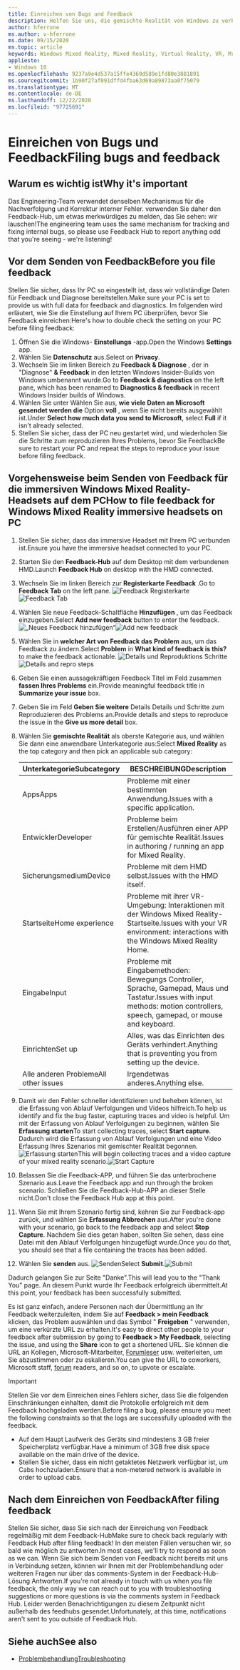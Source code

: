 ```yaml
---
title: Einreichen von Bugs und Feedback
description: Helfen Sie uns, die gemischte Realität von Windows zu verbessern, indem Sie Feedback mit den richtigen Kategorien in der Feedback-Hub-App einreichen
author: hferrone
ms.author: v-hferrone
ms.date: 09/15/2020
ms.topic: article
keywords: Windows Mixed Reality, Mixed Reality, Virtual Reality, VR, Mr, Feedback, Feedback-Hub, Fehler
appliesto:
- Windows 10
ms.openlocfilehash: 9237a9e4d537a15ffe4369d589e1fd80e3881891
ms.sourcegitcommit: 1b90f27af091dffd4fba63d69a89873aa0f75079
ms.translationtype: MT
ms.contentlocale: de-DE
ms.lasthandoff: 12/22/2020
ms.locfileid: "97725691"
---
```

# <a name="filing-bugs-and-feedback"></a><span data-ttu-id="b84d5-104">Einreichen von Bugs und Feedback</span><span class="sxs-lookup"><span data-stu-id="b84d5-104">Filing bugs and feedback</span></span>

## <a name="why-its-important"></a><span data-ttu-id="b84d5-105">Warum es wichtig ist</span><span class="sxs-lookup"><span data-stu-id="b84d5-105">Why it's important</span></span>

<span data-ttu-id="b84d5-106">Das Engineering-Team verwendet denselben Mechanismus für die Nachverfolgung und Korrektur interner Fehler. verwenden Sie daher den Feedback-Hub, um etwas merkwürdiges zu melden, das Sie sehen: wir lauschen!</span><span class="sxs-lookup"><span data-stu-id="b84d5-106">The engineering team uses the same mechanism for tracking and fixing internal bugs, so please use Feedback Hub to report anything odd that you're seeing - we're listening!</span></span>

## <a name="before-you-file-feedback"></a><span data-ttu-id="b84d5-107">Vor dem Senden von Feedback</span><span class="sxs-lookup"><span data-stu-id="b84d5-107">Before you file feedback</span></span>

<span data-ttu-id="b84d5-108">Stellen Sie sicher, dass Ihr PC so eingestellt ist, dass wir vollständige Daten für Feedback und Diagnose bereitstellen.</span><span class="sxs-lookup"><span data-stu-id="b84d5-108">Make sure your PC is set to provide us with full data for feedback and diagnostics.</span></span> <span data-ttu-id="b84d5-109">Im folgenden wird erläutert, wie Sie die Einstellung auf Ihrem PC überprüfen, bevor Sie Feedback einreichen:</span><span class="sxs-lookup"><span data-stu-id="b84d5-109">Here's how to double check the setting on your PC before filing feedback:</span></span>

1. <span data-ttu-id="b84d5-110">Öffnen Sie die Windows- **Einstellungs** -app.</span><span class="sxs-lookup"><span data-stu-id="b84d5-110">Open the Windows **Settings** app.</span></span>
2. <span data-ttu-id="b84d5-111">Wählen Sie **Datenschutz** aus.</span><span class="sxs-lookup"><span data-stu-id="b84d5-111">Select on **Privacy**.</span></span>
3. <span data-ttu-id="b84d5-112">Wechseln Sie im linken Bereich zu **Feedback & Diagnose** , der in "Diagnose" **& Feedback** in den letzten Windows Insider-Builds von Windows umbenannt wurde.</span><span class="sxs-lookup"><span data-stu-id="b84d5-112">Go to **Feedback & diagnostics** on the left pane, which has been renamed to **Diagnostics & feedback** in recent Windows Insider builds of Windows.</span></span>
4. <span data-ttu-id="b84d5-113">Wählen Sie unter Wählen Sie aus, **wie viele Daten an Microsoft gesendet werden die** Option **voll** , wenn Sie nicht bereits ausgewählt ist.</span><span class="sxs-lookup"><span data-stu-id="b84d5-113">Under **Select how much data you send to Microsoft**, select **Full** if it isn't already selected.</span></span>
5. <span data-ttu-id="b84d5-114">Stellen Sie sicher, dass der PC neu gestartet wird, und wiederholen Sie die Schritte zum reproduzieren Ihres Problems, bevor Sie Feedback</span><span class="sxs-lookup"><span data-stu-id="b84d5-114">Be sure to restart your PC and repeat the steps to reproduce your issue before filing feedback.</span></span>

## <a name="how-to-file-feedback-for-windows-mixed-reality-immersive-headsets-on-pc"></a><span data-ttu-id="b84d5-115">Vorgehensweise beim Senden von Feedback für die immersiven Windows Mixed Reality-Headsets auf dem PC</span><span class="sxs-lookup"><span data-stu-id="b84d5-115">How to file feedback for Windows Mixed Reality immersive headsets on PC</span></span>

1. <span data-ttu-id="b84d5-116">Stellen Sie sicher, dass das immersive Headset mit Ihrem PC verbunden ist.</span><span class="sxs-lookup"><span data-stu-id="b84d5-116">Ensure you have the immersive headset connected to your PC.</span></span>
2. <span data-ttu-id="b84d5-117">Starten Sie den **Feedback-Hub** auf dem Desktop mit dem verbundenen HMD.</span><span class="sxs-lookup"><span data-stu-id="b84d5-117">Launch **Feedback Hub** on desktop with the HMD connected.</span></span>
3. <span data-ttu-id="b84d5-118">Wechseln Sie im linken Bereich zur **Registerkarte Feedback** .</span><span class="sxs-lookup"><span data-stu-id="b84d5-118">Go to **Feedback Tab** on the left pane.</span></span> <span data-ttu-id="b84d5-119">![Feedback Registerkarte](images/feedback1.png)</span><span class="sxs-lookup"><span data-stu-id="b84d5-119">![Feedback Tab](images/feedback1.png)</span></span> 
4. <span data-ttu-id="b84d5-120">Wählen Sie neue Feedback-Schaltfläche **Hinzufügen** , um das Feedback einzugeben.</span><span class="sxs-lookup"><span data-stu-id="b84d5-120">Select **Add new feedback** button to enter the feedback.</span></span> <span data-ttu-id="b84d5-121">![„Neues Feedback hinzufügen“](images/feedback2.png)</span><span class="sxs-lookup"><span data-stu-id="b84d5-121">![Add new feedback](images/feedback2.png)</span></span>
5. <span data-ttu-id="b84d5-122">Wählen Sie in **welcher Art von Feedback das** **Problem** aus, um das Feedback zu ändern.</span><span class="sxs-lookup"><span data-stu-id="b84d5-122">Select **Problem** in **What kind of feedback is this?** to make the feedback actionable.</span></span> <span data-ttu-id="b84d5-123">![Details und Reproduktions Schritte](images/feedback3.png)</span><span class="sxs-lookup"><span data-stu-id="b84d5-123">![Details and repro steps](images/feedback3.png)</span></span>
6. <span data-ttu-id="b84d5-124">Geben Sie einen aussagekräftigen Feedback Titel im Feld zusammen **fassen Ihres Problems** ein.</span><span class="sxs-lookup"><span data-stu-id="b84d5-124">Provide meaningful feedback title in **Summarize your issue** box.</span></span>
7. <span data-ttu-id="b84d5-125">Geben Sie im Feld **Geben Sie weitere** Details Details und Schritte zum Reproduzieren des Problems an.</span><span class="sxs-lookup"><span data-stu-id="b84d5-125">Provide details and steps to reproduce the issue in the **Give us more detail** box.</span></span>
8. <span data-ttu-id="b84d5-126">Wählen Sie **gemischte Realität** als oberste Kategorie aus, und wählen Sie dann eine anwendbare Unterkategorie aus:</span><span class="sxs-lookup"><span data-stu-id="b84d5-126">Select **Mixed Reality** as the top category and then pick an applicable sub category:</span></span>

   | <span data-ttu-id="b84d5-127">Unterkategorie</span><span class="sxs-lookup"><span data-stu-id="b84d5-127">Subcategory</span></span>      | <span data-ttu-id="b84d5-128">BESCHREIBUNG</span><span class="sxs-lookup"><span data-stu-id="b84d5-128">Description</span></span>                                                                           |
   |------------------|---------------------------------------------------------------------------------------|
   | <span data-ttu-id="b84d5-129">Apps</span><span class="sxs-lookup"><span data-stu-id="b84d5-129">Apps</span></span>             | <span data-ttu-id="b84d5-130">Probleme mit einer bestimmten Anwendung.</span><span class="sxs-lookup"><span data-stu-id="b84d5-130">Issues with a specific application.</span></span>                                                   |
   | <span data-ttu-id="b84d5-131">Entwickler</span><span class="sxs-lookup"><span data-stu-id="b84d5-131">Developer</span></span>        | <span data-ttu-id="b84d5-132">Probleme beim Erstellen/Ausführen einer APP für gemischte Realität.</span><span class="sxs-lookup"><span data-stu-id="b84d5-132">Issues in authoring / running an app for Mixed Reality.</span></span>                               |
   | <span data-ttu-id="b84d5-133">Sicherungsmedium</span><span class="sxs-lookup"><span data-stu-id="b84d5-133">Device</span></span>           | <span data-ttu-id="b84d5-134">Probleme mit dem HMD selbst.</span><span class="sxs-lookup"><span data-stu-id="b84d5-134">Issues with the HMD itself.</span></span>                                                           |
   | <span data-ttu-id="b84d5-135">Startseite</span><span class="sxs-lookup"><span data-stu-id="b84d5-135">Home experience</span></span>  | <span data-ttu-id="b84d5-136">Probleme mit ihrer VR-Umgebung: Interaktionen mit der Windows Mixed Reality-Startseite.</span><span class="sxs-lookup"><span data-stu-id="b84d5-136">Issues with your VR environment: interactions with the Windows Mixed Reality Home.</span></span>    |
   | <span data-ttu-id="b84d5-137">Eingabe</span><span class="sxs-lookup"><span data-stu-id="b84d5-137">Input</span></span>            | <span data-ttu-id="b84d5-138">Probleme mit Eingabemethoden: Bewegungs Controller, Sprache, Gamepad, Maus und Tastatur.</span><span class="sxs-lookup"><span data-stu-id="b84d5-138">Issues with input methods: motion controllers, speech, gamepad, or mouse and keyboard.</span></span>|
   | <span data-ttu-id="b84d5-139">Einrichten</span><span class="sxs-lookup"><span data-stu-id="b84d5-139">Set up</span></span>           | <span data-ttu-id="b84d5-140">Alles, was das Einrichten des Geräts verhindert.</span><span class="sxs-lookup"><span data-stu-id="b84d5-140">Anything that is preventing you from setting up the device.</span></span>                           |
   | <span data-ttu-id="b84d5-141">Alle anderen Probleme</span><span class="sxs-lookup"><span data-stu-id="b84d5-141">All other issues</span></span> | <span data-ttu-id="b84d5-142">Irgendetwas anderes.</span><span class="sxs-lookup"><span data-stu-id="b84d5-142">Anything else.</span></span>                                                                        |

9. <span data-ttu-id="b84d5-143">Damit wir den Fehler schneller identifizieren und beheben können, ist die Erfassung von Ablauf Verfolgungen und Videos hilfreich.</span><span class="sxs-lookup"><span data-stu-id="b84d5-143">To help us identify and fix the bug faster, capturing traces and video is helpful.</span></span> <span data-ttu-id="b84d5-144">Um mit der Erfassung von Ablauf Verfolgungen zu beginnen, wählen Sie **Erfassung starten**</span><span class="sxs-lookup"><span data-stu-id="b84d5-144">To start collecting traces, select **Start capture**.</span></span> <span data-ttu-id="b84d5-145">Dadurch wird die Erfassung von Ablauf Verfolgungen und eine Video Erfassung Ihres Szenarios mit gemischter Realität begonnen. ![ Erfassung starten](images/feedback4.png)</span><span class="sxs-lookup"><span data-stu-id="b84d5-145">This will begin collecting traces and a video capture of your mixed reality scenario.![Start Capture](images/feedback4.png)</span></span>
10. <span data-ttu-id="b84d5-146">Belassen Sie die Feedback-APP, und führen Sie das unterbrochene Szenario aus.</span><span class="sxs-lookup"><span data-stu-id="b84d5-146">Leave the Feedback app and run through the broken scenario.</span></span> <span data-ttu-id="b84d5-147">Schließen Sie die Feedback-Hub-APP an dieser Stelle nicht.</span><span class="sxs-lookup"><span data-stu-id="b84d5-147">Don't close the Feedback Hub app at this point.</span></span>
11. <span data-ttu-id="b84d5-148">Wenn Sie mit Ihrem Szenario fertig sind, kehren Sie zur Feedback-app zurück, und wählen Sie **Erfassung Abbrechen** aus.</span><span class="sxs-lookup"><span data-stu-id="b84d5-148">After you're done with your scenario, go back to the feedback app and select **Stop Capture**.</span></span> <span data-ttu-id="b84d5-149">Nachdem Sie dies getan haben, sollten Sie sehen, dass eine Datei mit den Ablauf Verfolgungen hinzugefügt wurde.</span><span class="sxs-lookup"><span data-stu-id="b84d5-149">Once you do that, you should see that a file containing the traces has been added.</span></span>
12. <span data-ttu-id="b84d5-150">Wählen Sie **senden** aus. ![ Senden](images/feedback5.png)</span><span class="sxs-lookup"><span data-stu-id="b84d5-150">Select **Submit**.![Submit](images/feedback5.png)</span></span>

<span data-ttu-id="b84d5-151">Dadurch gelangen Sie zur Seite "Danke".</span><span class="sxs-lookup"><span data-stu-id="b84d5-151">This will lead you to the "Thank You" page.</span></span> <span data-ttu-id="b84d5-152">An diesem Punkt wurde Ihr Feedback erfolgreich übermittelt.</span><span class="sxs-lookup"><span data-stu-id="b84d5-152">At this point, your feedback has been successfully submitted.</span></span>

<span data-ttu-id="b84d5-153">Es ist ganz einfach, andere Personen nach der Übermittlung an Ihr Feedback weiterzuleiten, indem Sie auf **Feedback > mein Feedback** klicken, das Problem auswählen und das Symbol " **Freigeben** " verwenden, um eine verkürzte URL zu erhalten.</span><span class="sxs-lookup"><span data-stu-id="b84d5-153">It's easy to direct other people to your feedback after submission by going to **Feedback > My Feedback**, selecting the issue, and using the **Share** icon to get a shortened URL.</span></span> <span data-ttu-id="b84d5-154">Sie können die URL an Kollegen, Microsoft-Mitarbeiter, [Forumleser](https://forums.hololens.com/) usw. weiterleiten, um Sie abzustimmen oder zu eskalieren.</span><span class="sxs-lookup"><span data-stu-id="b84d5-154">You can give the URL to coworkers, Microsoft staff, [forum](https://forums.hololens.com/) readers, and so on, to upvote or escalate.</span></span>

> [!IMPORTANT]
> <span data-ttu-id="b84d5-155">Stellen Sie vor dem Einreichen eines Fehlers sicher, dass Sie die folgenden Einschränkungen einhalten, damit die Protokolle erfolgreich mit dem Feedback hochgeladen werden.</span><span class="sxs-lookup"><span data-stu-id="b84d5-155">Before filing a bug, please ensure you meet the following constraints so that the logs are successfully uploaded with the feedback.</span></span>
>    * <span data-ttu-id="b84d5-156">Auf dem Haupt Laufwerk des Geräts sind mindestens 3 GB freier Speicherplatz verfügbar.</span><span class="sxs-lookup"><span data-stu-id="b84d5-156">Have a minimum of 3GB free disk space available on the main drive of the device.</span></span>
>    * <span data-ttu-id="b84d5-157">Stellen Sie sicher, dass ein nicht getaktetes Netzwerk verfügbar ist, um Cabs hochzuladen.</span><span class="sxs-lookup"><span data-stu-id="b84d5-157">Ensure that a non-metered network is available in order to upload cabs.</span></span>

## <a name="after-filing-feedback"></a><span data-ttu-id="b84d5-158">Nach dem Einreichen von Feedback</span><span class="sxs-lookup"><span data-stu-id="b84d5-158">After filing feedback</span></span>

<span data-ttu-id="b84d5-159">Stellen Sie sicher, dass Sie sich nach der Einreichung von Feedback regelmäßig mit dem Feedback-Hub</span><span class="sxs-lookup"><span data-stu-id="b84d5-159">Make sure to check back regularly with Feedback Hub after filing feedback!</span></span> <span data-ttu-id="b84d5-160">In den meisten Fällen versuchen wir, so bald wie möglich zu antworten.</span><span class="sxs-lookup"><span data-stu-id="b84d5-160">In most cases, we'll try to respond as soon as we can.</span></span> <span data-ttu-id="b84d5-161">Wenn Sie sich beim Senden von Feedback nicht bereits mit uns in Verbindung setzen, können wir Ihnen mit der Problembehandlung oder weiteren Fragen nur über das comments-System in der Feedback-Hub-Lösung Antworten.</span><span class="sxs-lookup"><span data-stu-id="b84d5-161">If you're not already in touch with us when you file feedback, the only way we can reach out to you with troubleshooting suggestions or more questions is via the comments system in Feedback Hub.</span></span> <span data-ttu-id="b84d5-162">Leider werden Benachrichtigungen zu diesem Zeitpunkt nicht außerhalb des feedhubs gesendet.</span><span class="sxs-lookup"><span data-stu-id="b84d5-162">Unfortunately, at this time, notifications aren't sent to you outside of Feedback Hub.</span></span>

## <a name="see-also"></a><span data-ttu-id="b84d5-163">Siehe auch</span><span class="sxs-lookup"><span data-stu-id="b84d5-163">See also</span></span>

* [<span data-ttu-id="b84d5-164">Problembehandlung</span><span class="sxs-lookup"><span data-stu-id="b84d5-164">Troubleshooting</span></span>](troubleshooting-windows-mixed-reality.md)
